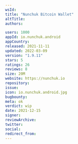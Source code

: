 ```yaml
---
wsId: 
title: "Nunchuk Bitcoin Wallet"
altTitle: 
authors:

users: 1000
appId: io.nunchuk.android
appCountry: 
released: 2021-11-11
updated: 2022-03-09
version: "1.9.11"
stars: 5
ratings: 26
reviews: 8
size: 20M
website: https://nunchuk.io
repository: 
issue: 
icon: io.nunchuk.android.jpg
bugbounty: 
meta: ok
verdict: wip
date: 2021-12-15
signer: 
reviewArchive:
twitter: 
social:
redirect_from:
---
```


  
